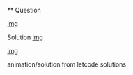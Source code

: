 \*\* Question

[img](https://github.com/RahulTinku/DS-algo/blob/main/ds%20algo/Everyday%20practice/reverse%20a%20linked%20list/img/ques.png)

Solution
[img](https://github.com/RahulTinku/DS-algo/blob/main/ds%20algo/Everyday%20practice/reverse%20a%20linked%20list/img/1.png)

[img](https://github.com/RahulTinku/DS-algo/blob/main/ds%20algo/Everyday%20practice/reverse%20a%20linked%20list/img/2.png)

animation/solution from letcode solutions
